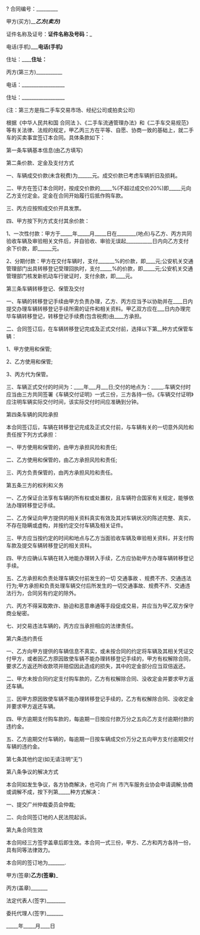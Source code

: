 
 



?
合同编号：_________


甲方(买方)_____________乙方(卖方)___________


证件名称及证号：________证件名称及号码：_________


电话(手机)_____________电话(手机)__________


住址：__________________住址：______________


丙方(第三方)___________


电话：__________________


住址：__________________


(注：第三方是指二手车交易市场、经纪公司或拍卖公司)


根据《中华人民共和国
合同法
》、《二手车流通管理办法》和《二手车交易规范》等有关法律、法规的规定，甲乙丙三方在平等、自愿、协商一致的基础上，就二手车的买卖事宜签订本合同。具体条款如下：


第一条车辆基本信息(由乙方填写)


第二条价款、定金及支付方式


一、车辆成交价款(未含税费)为______元。成交价款已考虑车辆折旧及损耗。


二、甲方在签订本合同时，按成交价款的_____%(不超过成交价20%)即_____元向乙方支付定金。定金在合同开始履行后抵作购车款。


三、丙方应按照成交价开具发票。


四、甲方按下列方式支付其余价款：


1、一次性付款：甲方于_____年_____月_____日在________(地点)与乙方、丙方共同验收车辆及审验相关文件后，并自验收、审验无误起___________日内向乙方支付余下价款，即______元。


2、分期付款：甲方在交付车辆时，支付_______%的价款，即____元;公安机关交通管理部门出具转移登记受理回执时，支付_____%的价款，即_____元;公安机关交通管理部门核发新机动车行驶证时，支付余款，即____元。


第三条车辆转移登记、保管及交付


一、车辆的转移登记手续由甲方负责办理，乙方、丙方应当予以协助并在____日内提交办理车辆转移登记手续所需的证件和相关资料。甲乙双方应在___日内办理完毕车辆转移登记，转移登记手续费(包含税费)由____方承担。


二、合同签订后，在车辆转移登记完成及正式交付前，选择以下第__种方式保管车辆：


1、甲方使用和保管;


2、乙方使用和保管;


3、丙方代为保管。


三、车辆正式交付的时间为：____年___月___日;交付的地点为：_____.车辆交付时应当由三方共同签署《车辆交付证明》一式三份，三方各持一份。《车辆交付证明》应注明车辆实际交付时间，该实际交付时间应准确到分钟。


第四条车辆的风险承担


本合同签订后，车辆在转移登记完成及正式交付前，与车辆有关的一切意外风险和责任按下列方式承担：


一、甲方使用和保管的，由甲方承担风险和责任;


二、乙方使用和保管的，由乙方承担风险和责任;


三、丙方负责保管的，由丙方承担风险和责任。


第五条三方的权利和义务


一、乙方保证合法享有车辆的所有权或处置权，且车辆符合国家有关规定，能够依法办理转移登记手续。


二、乙方保证向甲方提供的相关资料真实有效及其对车辆状况的陈述完整、真实，不存在隐瞒或虚构，并按约定交付车辆及相关证件。


三、甲方应当按约定的时间和地点与乙方当面验收车辆及审验相关资料，并支付购车款及提交车辆转移登记的相关资料。


四、甲方应确认车辆在转入地能办理转入手续，乙方应协助甲方办理车辆转移登记手续。


五、乙方承担和负责处理车辆交付前发生的一切
交通事故
、规费不齐、交通违法行为;甲方承担和负责处理车辆交付后所发生的一切交通事故、规费不齐、交通违法行为，合同另有约定的除外。


六、丙方不得采取欺诈、胁迫和恶意串通等手段促成交易，并应当为甲乙双方保守商业秘密。


七、对交易违法车辆的，丙方应当承担相应的法律责任。


第六条违约责任


一、乙方向甲方提供的车辆信息不真实，或未按合同的约定将车辆及其相关凭证交付甲方，或者因乙方原因致使车辆不能办理转移登记手续的，甲方有权解除合同，要求乙方返还所收款项并赔偿因此造成的损失，其中的定金部分应当双倍返还。


二、甲方未按合同约定支付购车款的，乙方有权解除合同、没收定金并要求甲方返还车辆。


三、因甲方原因致使车辆不能办理转移登记手续的，乙方有权解除合同、没收定金并要求甲方返还车辆。


四、甲方逾期支付购车款的，每逾期一日按应付款万分之五向乙方支付逾期付款的违约金。


五、乙方逾期交付车辆的，每逾期一日按车辆成交价万分之五向甲方支付逾期交付车辆的违约金。


第七条其他约定(如无请注明“无”)


第八条争议的解决方式


本合同如发生争议，各方协商解决，也可向
广州
市汽车服务业协会申请调解;协商或调解不成，按下列第_____种方式解决：


一、提交广州仲裁委员会仲裁;


二、向合同签订地的人民法院起诉。


第九条合同生效


本合同经三方签字盖章后即生效。本合同一式三份，甲方、乙方和丙方各持一份，具有同等法律效力。


本合同的签订地为_______.


甲方(签章)______乙方(签章)_______


丙方(盖章)_______


法定代表人(签字)________


委托代理人(签字)_______


_____年_____月____日
 


 

 
 
 
 
 
  


  
 

  


  


  
 
 
 
 

